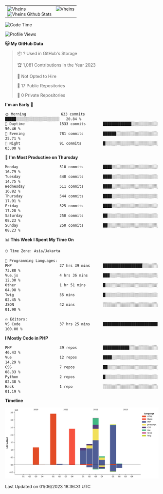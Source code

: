 <table>
  <tr>
    <td valign="top">
      <img src="https://github-readme-streak-stats.herokuapp.com/?user=Vheins&" alt="Vheins" /><br/>
      <img src="https://github-readme-stats.vercel.app/api?username=vheins&count_private=true&show_icons=true" alt="Vheins Github Stats">
    </td>
    <td valign="top">
      <img src="https://github-readme-stats.vercel.app/api/top-langs/?username=Vheins&count_private=true" alt="Vheins" /><br/>
    </td>
  </tr>
</table>

<!--START_SECTION:waka-->
![Code Time](http://img.shields.io/badge/Code%20Time-251%20hrs%2056%20mins-blue)

![Profile Views](http://img.shields.io/badge/Profile%20Views-0-blue)

**🐱 My GitHub Data** 

> 📦 ? Used in GitHub's Storage 
 > 
> 🏆 1,081 Contributions in the Year 2023
 > 
> 🚫 Not Opted to Hire
 > 
> 📜 17 Public Repositories 
 > 
> 🔑 0 Private Repositories 
 > 
**I'm an Early 🐤** 

```text
🌞 Morning                633 commits         █████░░░░░░░░░░░░░░░░░░░░   20.84 % 
🌆 Daytime                1533 commits        █████████████░░░░░░░░░░░░   50.46 % 
🌃 Evening                781 commits         ██████░░░░░░░░░░░░░░░░░░░   25.71 % 
🌙 Night                  91 commits          █░░░░░░░░░░░░░░░░░░░░░░░░   03.00 % 
```
📅 **I'm Most Productive on Thursday** 

```text
Monday                   510 commits         ████░░░░░░░░░░░░░░░░░░░░░   16.79 % 
Tuesday                  448 commits         ████░░░░░░░░░░░░░░░░░░░░░   14.75 % 
Wednesday                511 commits         ████░░░░░░░░░░░░░░░░░░░░░   16.82 % 
Thursday                 544 commits         ████░░░░░░░░░░░░░░░░░░░░░   17.91 % 
Friday                   525 commits         ████░░░░░░░░░░░░░░░░░░░░░   17.28 % 
Saturday                 250 commits         ██░░░░░░░░░░░░░░░░░░░░░░░   08.23 % 
Sunday                   250 commits         ██░░░░░░░░░░░░░░░░░░░░░░░   08.23 % 
```


📊 **This Week I Spent My Time On** 

```text
🕑︎ Time Zone: Asia/Jakarta

💬 Programming Languages: 
PHP                      27 hrs 39 mins      ██████████████████░░░░░░░   73.88 % 
Vue.js                   4 hrs 36 mins       ███░░░░░░░░░░░░░░░░░░░░░░   12.30 % 
Other                    1 hr 51 mins        █░░░░░░░░░░░░░░░░░░░░░░░░   04.98 % 
Twig                     55 mins             █░░░░░░░░░░░░░░░░░░░░░░░░   02.45 % 
JSON                     42 mins             ░░░░░░░░░░░░░░░░░░░░░░░░░   01.90 % 

🔥 Editors: 
VS Code                  37 hrs 25 mins      █████████████████████████   100.00 % 
```

**I Mostly Code in PHP** 

```text
PHP                      39 repos            ████████████░░░░░░░░░░░░░   46.43 % 
Vue                      12 repos            ████░░░░░░░░░░░░░░░░░░░░░   14.29 % 
CSS                      7 repos             ██░░░░░░░░░░░░░░░░░░░░░░░   08.33 % 
Python                   2 repos             █░░░░░░░░░░░░░░░░░░░░░░░░   02.38 % 
Hack                     1 repo              ░░░░░░░░░░░░░░░░░░░░░░░░░   01.19 % 
```



**Timeline**

![Lines of Code chart](https://raw.githubusercontent.com/vheins/vheins/main/assets/bar_graph.png)


 Last Updated on 01/06/2023 18:36:31 UTC
<!--END_SECTION:waka-->
